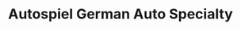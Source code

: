 ---
title: "Autospiel German Auto Specialty"
url: /victoria/autospiel-german-auto-specialty/
shop: Autowerkstatt
---